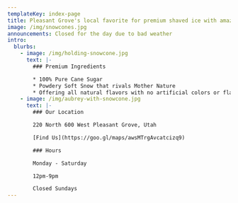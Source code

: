 ```yaml
---
templateKey: index-page
title: Pleasant Grove's local favorite for premium shaved ice with amazing flavors
image: /img/snowcones.jpg
announcements: Closed for the day due to bad weather
intro:
  blurbs:
    - image: /img/holding-snowcone.jpg
      text: |-
        ### Premium Ingredients

        * 100% Pure Cane Sugar
        * Powdery Soft Snow that rivals Mother Nature
        * Offering all natural flavors with no artificial colors or flavors
    - image: /img/aubrey-with-snowcone.jpg
      text: |-
        ### Our Location

        220 North 600 West Pleasant Grove, Utah

        [Find Us](https://goo.gl/maps/awsMTrgAvcatcizq9)

        ### Hours

        Monday - Saturday

        12pm-9pm

        Closed Sundays
---
```

